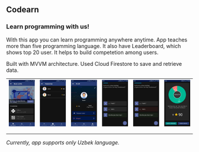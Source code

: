 ## Codearn

### Learn programming with us!

With this app you can learn programming anywhere anytime. App teaches more than five programming language. It also have Leaderboard, which shows top 20 user. It helps to build competetion among users.

Built with MVVM architecture. Used Cloud Firestore to save and retrieve data. 

| ![Screenshot 1](screenshot1.jpg) | ![Screenshot 2](screenshot2.jpg) | ![Screenshot 3](screenshot3.jpg) | ![Screenshot 4](screenshots/screenshot4.jpg) | ![Screenshot 5](screenshots/screenshot5.jpg) | ![Screenshot 6](screenshots/screenshot6.jpg)
| --------------------------- | ------------------------- | ------------------------- | ------------------------- | ------------------------- | ------------------------- |

---------------------

*Currently, app supports only Uzbek language.*
